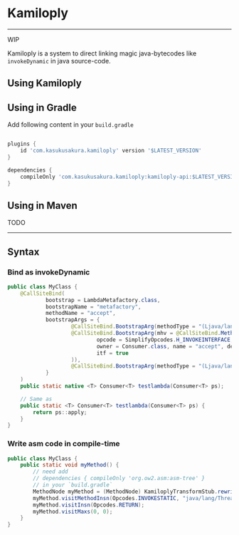 # Kamiloply

-----------

WIP

Kamiloply is a system to direct linking magic java-bytecodes like `invokeDynamic` in java source-code.

## Using Kamiloply

## Using in Gradle

Add following content in your `build.gradle`

```groovy

plugins {
    id 'com.kasukusakura.kamiloply' version '$LATEST_VERSION'
}

dependencies {
    compileOnly 'com.kasukusakura.kamiloply:kamiloply-api:$LATEST_VERSION'
}
```

## Using in Maven

TODO

----------------------------------

## Syntax

### Bind as invokeDynamic

```java
public class MyClass {
    @CallSiteBind(
            bootstrap = LambdaMetafactory.class,
            bootstrapName = "metafactory",
            methodName = "accept",
            bootstrapArgs = {
                    @CallSiteBind.BootstrapArg(methodType = "(Ljava/lang/Object;)V"),
                    @CallSiteBind.BootstrapArg(mhv = @CallSiteBind.MethodHandleBind(
                            opcode = SimplifyOpcodes.H_INVOKEINTERFACE,
                            owner = Consumer.class, name = "accept", desc = "(Ljava/lang/Object;)V",
                            itf = true
                    )),
                    @CallSiteBind.BootstrapArg(methodType = "(Ljava/lang/Object;)V"),
            }
    )
    public static native <T> Consumer<T> testlambda(Consumer<T> ps);

    // Same as
    public static <T> Consumer<T> testlambda(Consumer<T> ps) {
        return ps::apply;
    }
}
```

### Write asm code in compile-time

```java
public class MyClass {
    public static void myMethod() {
        // need add
        // dependencies { compileOnly 'org.ow2.asm:asm-tree' }
        // in your `build.gradle`
        MethodNode myMethod = (MethodNode) KamiloplyTransformStub.rewriteMethodNode();
        myMethod.visitMethodInsn(Opcodes.INVOKESTATIC, "java/lang/Thread", "dumpStack", "()V", false);
        myMethod.visitInsn(Opcodes.RETURN);
        myMethod.visitMaxs(0, 0);
    }
}
```
